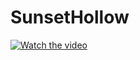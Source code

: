 # SunsetHollow

[![Watch the video](https://img.youtube.com/vi/QR0dFpkctYU/hqdefault.jpg)](https://youtu.be/QR0dFpkctYU)
